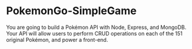 # PokemonGo-SimpleGame
You are going to build a Pokémon API with Node, Express, and MongoDB. Your API will allow users to perform CRUD operations on each of the 151 original Pokémon, and power a front-end.
